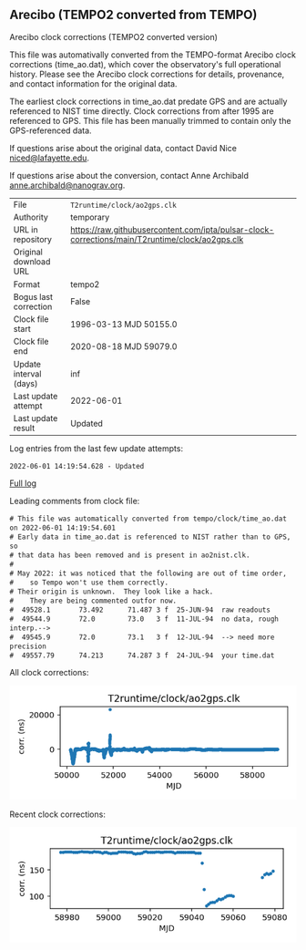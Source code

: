 
## Arecibo (TEMPO2 converted from TEMPO)

Arecibo clock corrections (TEMPO2 converted version)

This file was automativally converted from the TEMPO-format Arecibo
clock corrections (time_ao.dat), which cover the observatory's full
operational history. Please see the Arecibo clock corrections for
details, provenance, and contact information for the original data.

The earliest clock corrections in time_ao.dat predate GPS and are
actually referenced to NIST time directly. Clock corrections from
after 1995 are referenced to GPS. This file has been manually trimmed
to contain only the GPS-referenced data.

If questions arise about the original data, contact David Nice
<niced@lafayette.edu>.

If questions arise about the conversion, contact Anne Archibald
<anne.archibald@nanograv.org>.

|     |     |
|:--- |:--- |
| File | `T2runtime/clock/ao2gps.clk` |
| Authority | temporary |
| URL in repository | <https://raw.githubusercontent.com/ipta/pulsar-clock-corrections/main/T2runtime/clock/ao2gps.clk> |
| Original download URL | <None> |
| Format | tempo2 |
| Bogus last correction | False |
| Clock file start | 1996-03-13 MJD 50155.0 |
| Clock file end | 2020-08-18 MJD 59079.0 |
| Update interval (days) | inf |
| Last update attempt | 2022-06-01 |
| Last update result | Updated |

Log entries from the last few update attempts:
```
2022-06-01 14:19:54.628 - Updated
```
[Full log](https://raw.githubusercontent.com/ipta/pulsar-clock-corrections/main/log/T2runtime/clock/ao2gps.clk.log)

Leading comments from clock file:

    # This file was automatically converted from tempo/clock/time_ao.dat on 2022-06-01 14:19:54.601
    # Early data in time_ao.dat is referenced to NIST rather than to GPS, so
    # that data has been removed and is present in ao2nist.clk.
    #
    # May 2022: it was noticed that the following are out of time order,
    #    so Tempo won't use them correctly.
    # Their origin is unknown.  They look like a hack.
    #    They are being commented outfor now.
    #  49528.1       73.492      71.487 3 f  25-JUN-94  raw readouts
    #  49544.9       72.0        73.0   3 f  11-JUL-94  no data, rough interp.-->
    #  49545.9       72.0        73.1   3 f  12-JUL-94  --> need more precision
    #  49557.79      74.213      74.287 3 f  24-JUL-94  your time.dat



All clock corrections:

![plot of all clock corrections](ao2gps.clk.png "All corrections")

Recent clock corrections:

![plot of recent clock corrections](ao2gps.clk.short.png "Recent corrections")

